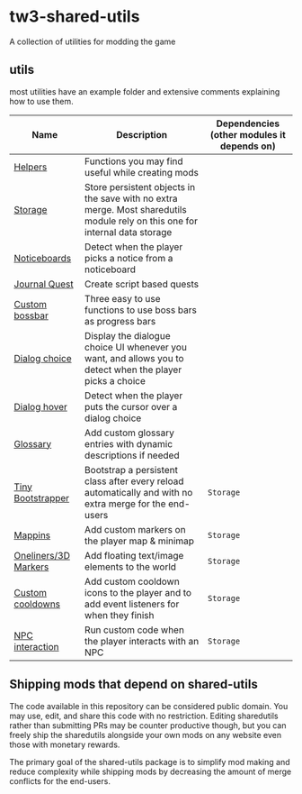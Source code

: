 # tw3-shared-utils
A collection of utilities for modding the game

## utils

most utilities have an example folder and extensive comments explaining how to use them.

| Name | Description | Dependencies (other modules it depends on) |
| ---- | ----------- | ------------------------------------------ |
| [Helpers](mod_sharedutils_helpers/content/scripts/local/sharedutils/helpers) | Functions you may find useful while creating mods | |
| [Storage](mod_sharedutils_storage) | Store persistent objects in the save with no extra merge. Most sharedutils module rely on this one for internal data storage | |
| [Noticeboards](/mod_sharedutils_noticeboards/content/scripts/local/sharedutils/noticeboards/example.ws) | Detect when the player picks a notice from a noticeboard |   |
| [Journal Quest](/mod_sharedutils_journalquest/) | Create script based quests |  |
| [Custom bossbar](mod_sharedutils_custombossbar/content/scripts/local/sharedutils/custombossbar/globals.ws) | Three easy to use functions to use boss bars as progress bars |
| [Dialog choice](mod_sharedutils_dialogChoices/example/main.ws) | Display the dialogue choice UI whenever you want, and allows you to detect when the player picks a choice |  |
| [Dialog hover](mod_sharedutils_dialogHover/) | Detect when the player puts the cursor over a dialog choice | |
| [Glossary](mod_sharedutils_glossary/content/scripts/local/glossary/example.ws) | Add custom glossary entries with dynamic descriptions if needed | |
| [Tiny Bootstrapper](mod_sharedutils_tiny_bootstrapper/) | Bootstrap a persistent class after every reload automatically and with no extra merge for the end-users | `Storage`
| [Mappins](/mod_sharedutils_mappins/example/) | Add custom markers on the player map & minimap | `Storage` |
| [Oneliners/3D Markers](/mod_sharedutils_oneliners/) | Add floating text/image elements to the world | `Storage`|
| [Custom cooldowns](mod_sharedutils_customcooldowns/example/main.ws) | Add custom cooldown icons to the player and to add event listeners for when they finish | `Storage` |
| [NPC interaction](/mod_sharedutils_npcInteraction/README.md) | Run custom code when the player interacts with an NPC | `Storage` |

## Shipping mods that depend on shared-utils
The code available in this repository can be considered public domain. You may use, edit, and share this code with no restriction. Editing sharedutils rather than submitting PRs may be counter productive though, but you can freely ship the sharedutils alongside your own mods on any website even those with monetary rewards.

The primary goal of the shared-utils package is to simplify mod making and reduce complexity while shipping mods by decreasing the amount of merge conflicts for the end-users.

